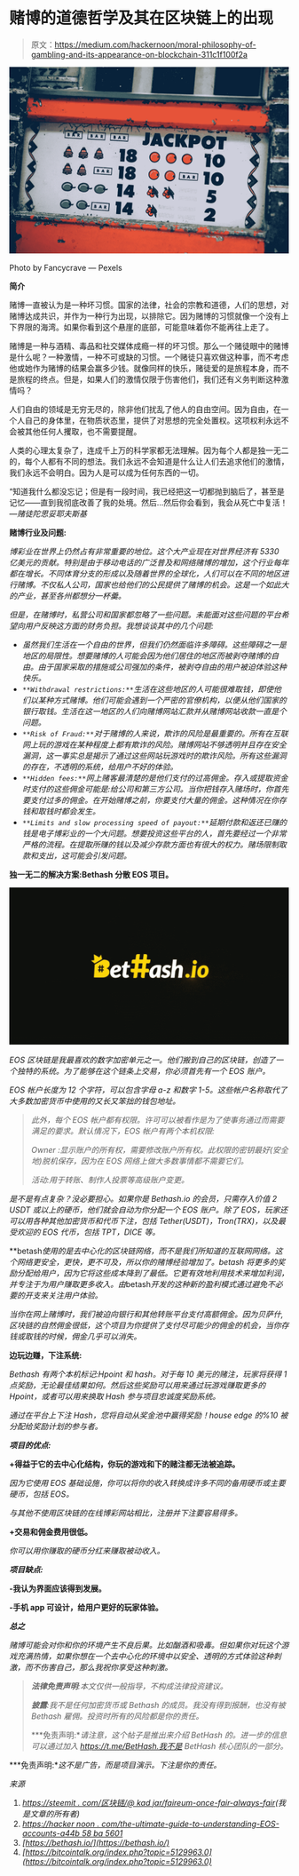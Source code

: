 # 赌博的道德哲学及其在区块链上的出现

> 原文：<https://medium.com/hackernoon/moral-philosophy-of-gambling-and-its-appearance-on-blockchain-311c1f100f2a>

![](img/e95f20658e939d8f7d4eddf4e30bf3b1.png)

Photo by Fancycrave — Pexels

**简介**

赌博一直被认为是一种坏习惯。国家的法律，社会的宗教和道德，人们的思想，对赌博达成共识，并作为一种行为出现，以排除它。因为赌博的习惯就像一个没有上下界限的海湾。如果你看到这个悬崖的底部，可能意味着你不能再往上走了。

赌博是一种与酒精、毒品和社交媒体成瘾一样的坏习惯。那么一个赌徒眼中的赌博是什么呢？一种激情，一种不可或缺的习惯。一个赌徒只喜欢做这种事，而不考虑他或她作为赌博的结果会赢多少钱。就像同样的快乐，赌徒爱的是旅程本身，而不是旅程的终点。但是，如果人们的激情仅限于伤害他们，我们还有义务判断这种激情吗？

人们自由的领域是无穷无尽的，除非他们扰乱了他人的自由空间。因为自由，在一个人自己的身体里，在物质状态里，提供了对思想的完全处置权。这项权利永远不会被其他任何人攫取，也不需要提醒。

人类的心理太复杂了，连成千上万的科学家都无法理解。因为每个人都是独一无二的，每个人都有不同的想法。我们永远不会知道是什么让人们去追求他们的激情，我们永远不会明白。因为人是可以成为任何东西的一切。

“知道我什么都没忘记；但是有一段时间，我已经把这一切都抛到脑后了，甚至是记忆——直到我彻底改善了我的处境。然后…然后你会看到，我会从死亡中复活！ *―*赌徒陀思妥耶夫斯基**

****赌博行业及问题:****

*博彩业在世界上仍然占有非常重要的地位。这个大产业现在对世界经济有 5330 亿美元的贡献。特别是由于移动电话的广泛普及和网络赌博的增加，这个行业每年都在增长。不同体育分支的形成以及随着世界的全球化，人们可以在不同的地区进行赌博。不仅私人公司，国家也给他们的公民提供了赌博的机会。这是一个如此大的产业，甚至各州都想分一杯羹。*

*但是，在赌博时，私营公司和国家都忽略了一些问题。未能面对这些问题的平台希望向用户反映这方面的财务负担。我想谈谈其中的几个问题:*

*   *虽然我们生活在一个自由的世界，但我们仍然面临许多障碍。这些障碍之一是地区的局限性。想要赌博的人可能会因为他们居住的地区而被剥夺赌博的自由。由于国家采取的措施或公司强加的条件，被剥夺自由的用户被迫体验这种快乐。*
*   *`**Withdrawal restrictions:**`生活在这些地区的人可能很难取钱，即使他们以某种方式赌博。他们可能会遇到一个严密的官僚机构，以便从他们国家的银行取钱。生活在这一地区的人们向赌博网站汇款并从赌博网站收款一直是个问题。*
*   *`**Risk of Fraud:**`对于赌博的人来说，欺诈的风险是最重要的。所有在互联网上玩的游戏在某种程度上都有欺诈的风险。赌博网站不够透明并且存在安全漏洞，这一事实总是揭示了通过这些网站玩游戏时的欺诈风险。所有这些漏洞的存在，不透明的系统，给用户不好的体验。*
*   *`**Hidden fees:**`网上赌客最清楚的是他们支付的过高佣金。存入或提取资金时支付的这些佣金可能是:给公司和第三方公司。当你把钱存入赌场时，你首先要支付过多的佣金。在开始赌博之前，你要支付大量的佣金。这种情况在你存钱和取钱时都会发生。*
*   *`**Limits and slow processing speed of payout:**`延期付款和返还已赚的钱是电子博彩业的一个大问题。想要投资这些平台的人，首先要经过一个非常严格的流程。在提取所赚的钱以及减少存款方面也有很大的权力。赌场限制取款和支出，这可能会引发问题。*

****独一无二的解决方案:Bethash 分散 EOS 项目。****

*![](img/bc2631f625ac8e0be6464e5be16f1ac4.png)*

*EOS 区块链是我最喜欢的数字加密单元之一。他们搬到自己的区块链，创造了一个独特的系统。为了能够在这个链条上交易，你必须首先有一个 EOS 账户。*

*EOS 帐户长度为 12 个字符，可以包含字母 a-z 和数字 1-5。这些帐户名称取代了大多数加密货币中使用的又长又笨拙的钱包地址。*

> *此外，每个 EOS 帐户都有权限。许可可以被看作是为了使事务通过而需要满足的要求。默认情况下，EOS 帐户有两个本机权限:*
> 
> **Owner* :显示账户的所有权，需要修改账户所有权。此权限的密钥最好(安全地)脱机保存，因为在 EOS 网络上做大多数事情都不需要它们。*
> 
> **活动*:用于转账、制作人投票等高级账户变更。*

*是不是有点复杂？没必要担心。如果你是 Bethash.io 的会员，只需存入价值 2 USDT 或以上的硬币，他们就会自动为你分配一个 EOS 账户。除了 EOS，玩家还可以用各种其他加密货币和代币下注，包括 Tether(USDT)，Tron(TRX)，以及最受欢迎的 EOS 代币，包括 TPT，DICE 等。*

**betash*使用的是去中心化的区块链网络，而不是我们所知道的互联网网络。这个网络更安全，更快，更不可及，所以你的赌博经验增加了。betash 将更多的奖励分配给用户，因为它将这些成本降到了最低。它更有效地利用技术来增加利润，并专注于为用户赚取更多收入。由*betash*开发的这种新的盈利模式通过避免不必要的开支来关注用户体验。*

*当你在网上赌博时，我们被迫向银行和其他转账平台支付高额佣金。因为贝萨什,区块链的自然佣金很低，这个项目为你提供了支付尽可能少的佣金的机会，当你存钱或取钱的时候，佣金几乎可以消失。*

****边玩边赚，下注系统:****

*Bethash 有两个本机标记:Hpoint 和 hash。对于每 10 美元的赌注，玩家将获得 1 点奖励，无论最佳结果如何。然后这些奖励可以用来通过玩游戏赚取更多的 Hpoint，或者可以用来换取 Hash 参与项目忠诚度奖励系统。*

*通过在平台上下注 Hash，您将自动从奖金池中赢得奖励！house edge 的%10 被分配给奖励计划的参与者。*

***项目的优点:***

**+得益于它的去中心化结构，你玩的游戏和下的赌注都无法被追踪。**

*因为它使用 EOS 基础设施，你可以将你的收入转换成许多不同的备用硬币或主要硬币，包括 EOS。*

*与其他不使用区块链的在线博彩网站相比，注册并下注要容易得多。*

**+交易和佣金费用很低。**

*你可以用你赚取的硬币分红来赚取被动收入。*

***项目缺点:***

**-我认为界面应该得到发展。**

**-手机 app 可设计，给用户更好的玩家体验。**

***总之***

*赌博可能会对你和你的环境产生不良后果。比如酗酒和吸毒。但如果你对玩这个游戏充满热情，如果你想在一个去中心化的环境中以安全、透明的方式体验这种刺激，而不伤害自己，那么我祝你享受这种刺激。*

> ***法律免责声明**:本文仅供一般指导，不构成法律投资建议。*
> 
> ***披露**:我不是任何加密货币或 Bethash 的成员。我没有得到报酬，也没有被 Bethash 雇佣。投资时所有的风险都是你的责任。*
> 
> ***免责声明:**请注意，这个帖子是推出来介绍 BetHash 的。进一步的信息可以通过加入 https://t.me/BetHash.我不是 BetHash 核心团队的一部分。*

***免责声明:**这不是广告，而是项目演示。下注是你的责任。*

*来源*

1.  *[https://steemit . com/区块链/@ kad jar/faireum-once-fair-always-fair](https://steemit.com/blockchain/@kadjar/faireum-once-fair-always-fair)(我是文章的所有者)*
2.  *[https://hacker noon . com/the-ultimate-guide-to-understanding-EOS-accounts-a44b 58 ba 5601](https://hackernoon.com/the-ultimate-guide-to-understanding-eos-accounts-a44b58ba5601)*
3.  *[https://bethash.io/](https://bethash.io/)*
4.  *[https://bitcointalk.org/index.php?topic=5129963.0](https://bitcointalk.org/index.php?topic=5129963.0)*